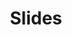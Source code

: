 ---
title: Slides
type: landing
sections:
  - block: portfolio
    content:
      title: Slides Listed
      subtitle: In Date Order
      text: 
      count: 50
      filters:
        folders:
          - slides
      sort_by: 'date'
      sort_ascending: false
    design:
      view: card
      columns: '2'
      background: 
        color:  'blue'
      spacing:
        padding: ["20px", "0", "20px", "0"]
      image:
        filename: 


---